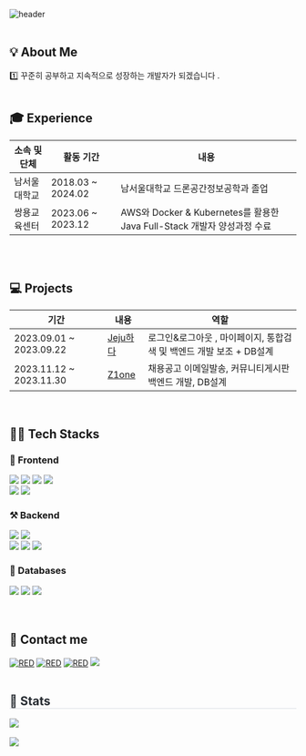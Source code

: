 

![header](https://capsule-render.vercel.app/api?type=transparent&fontColor=6495ed&text=Welcome&height=150&fontSize=60&desc=jinhyeonkyu%20Github%20&descAlignY=75&descAlign=60)
<br></br>

<h2>💡 About Me  </h2>

<h>1️⃣ 꾸준히 공부하고 지속적으로 성장하는 개발자가 되겠습니다 </b>.  <br></br></h>

<h2>🎓 Experience </h2>

|소속 및 단체|활동 기간|내용|
|---|---|---|
|남서울대학교 |2018.03 ~ 2024.02 | 남서울대학교 드론공간정보공학과 졸업 |
|쌍용교육센터 |2023.06 ~ 2023.12 | AWS와 Docker & Kubernetes를 활용한 Java Full-Stack 개발자 양성과정 수료 |



<br><br>
<h2>💻 Projects</h3>

| 기간 | 내용 | 역할 |
| --- | --- | ---|
| 2023.09.01 ~ 2023.09.22| <a href="https://github.com/Hyeonqz/Model1-Project.git">Jeju하다</a> | 로그인&로그아웃 , 마이페이지, 통합검색 및 백엔드 개발 보조 + DB설계 |
| 2023.11.12 ~ 2023.11.30| <a href="https://github.com/ssunvibesonly/Career_Z1one.git">Z1one</a> | 채용공고 이메일발송, 커뮤니티게시판 백엔드 개발, DB설계  |



<br/>
<d></d>

<h2>👨‍💻 Tech Stacks  </h2>
<h3> 📲 Frontend </h3>
<div>
        <img src="https://img.shields.io/badge/Bootstrap-7952B3?style=flat&logo=Bootstrap&logoColor=white">
        <img src="https://img.shields.io/badge/HTML5-E34F26?style=flat&logo=HTML5&logoColor=white">
         <img src="https://img.shields.io/badge/CSS3-1572B6?style=flat&logo=CSS3&logoColor=white">
          <img src="https://img.shields.io/badge/React-61DAFB?style=flat&logo=React&logoColor=white">            
        <br/><img src="https://img.shields.io/badge/jQuery-0769AD?style=flat&logo=jQuery&logoColor=white">
        <img src="https://img.shields.io/badge/Javascript-F7DF1E?style=flat&logo=Javascript&logoColor=white">
</div>

<h3>⚒ Backend </h3>
<div>
        <img src="https://img.shields.io/badge/Apache Tomcat-F8DC75?style=flat&logo=Apache Tomcat&logoColor=white">
        <img src="https://img.shields.io/badge/Java-007396?style=flat&logo=Java&logoColor=white">
        <br/><img src="https://img.shields.io/badge/Spring Boot-6DB33F?style=flat&logo=Spring Boot&logoColor=white">
        <img src="https://img.shields.io/badge/Spring-6DB33F?style=flat&logo=Spring Boot&logoColor=white">
        <img src="https://img.shields.io/badge/Amazon AWS-232F3E?style=flat&logo=Amazon AWS&logoColor=white">
</div>

<h3> 📘 Databases </h3>
<div>
        <img src="https://img.shields.io/badge/MySQL-4479A1?style=flat&logo=MySQL&logoColor=white">
        <img src="https://img.shields.io/badge/Oracle-F80000?style=flat&logo=Oracle&logoColor=white"> 
        <img src="https://img.shields.io/badge/PostgreSQL-4169E1?style=flat&logo=PostgreSQL&logoColor=white" />
</div>
<br><br>
<h2>📝 Contact me </h2>
<div>
 <a href="https://velog.io/@jinhyeonkyu"><img alt="RED" src ="https://img.shields.io/badge/Velog-20C997.svg?&style=flat&logo=Velog&logoColor=white"/></a>
<a href="https://github.com/Hyeonqz/"><img alt="RED" src ="https://img.shields.io/badge/Github-181717.svg?&style=flat&logo=GitHub&logoColor=white"/></a>
<a href="https://hyeonq.tistory.com/"><img alt="RED" src ="https://img.shields.io/badge/Tistory-000000.svg?&style=flat&logo=Tistory&logoColor=white"/></a>
<a href="https://www.notion.so/wlsgusrb78/Portpolio-e1cf34511cd74b6aa03bb085ec30557d?pvs=4"><img src="https://img.shields.io/badge/Notion-000000?style=flat&logo=Notion&logoColor=white"></a>

</div><br/>

 <div style="text-align: left;"> 
    <h2 style="border-bottom: 1px solid #d8dee4; color: #282d33;"> 🏅 Stats </h2> 
        <div style="text-align: left;">  
            <img src="https://github-readme-stats.vercel.app/api/top-langs/?username=Hyeonqz&layout=compact"><br><br>
        <img src="https://github-readme-stats.vercel.app/api?username=Hyeonqz&show_icons=true"
    </div> 
         
 </div>



